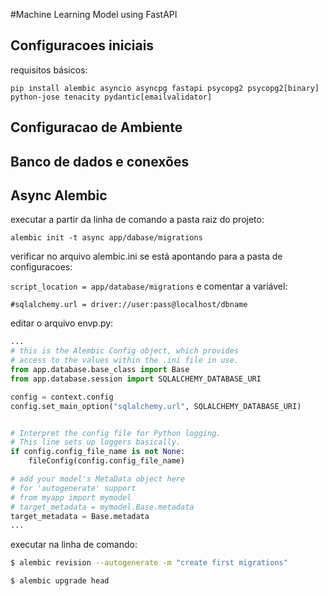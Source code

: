 #Machine Learning Model using FastAPI

## Configuracoes iniciais
requisitos básicos:

`
pip install alembic asyncio asyncpg fastapi psycopg2 psycopg2[binary] python-jose tenacity pydantic[emailvalidator]
`
## Configuracao de Ambiente


## Banco de dados e conexões


## Async Alembic
executar a partir da linha de comando a pasta raiz do projeto:

`
alembic init -t async app/dabase/migrations
`

verificar no arquivo alembic.ini se está apontando para a pasta de configuracoes:

`
script_location = app/database/migrations
`
e comentar a variável:

`#sqlalchemy.url = driver://user:pass@localhost/dbname`

editar o arquivo envp.py:

```python 
...
# this is the Alembic Config object, which provides
# access to the values within the .ini file in use.
from app.database.base_class import Base
from app.database.session import SQLALCHEMY_DATABASE_URI

config = context.config
config.set_main_option("sqlalchemy.url", SQLALCHEMY_DATABASE_URI)


# Interpret the config file for Python logging.
# This line sets up loggers basically.
if config.config_file_name is not None:
    fileConfig(config.config_file_name)

# add your model's MetaData object here
# for 'autogenerate' support
# from myapp import mymodel
# target_metadata = mymodel.Base.metadata
target_metadata = Base.metadata
...
```
executar na linha de comando:

```bash
$ alembic revision --autogenerate -m "create first migrations"

$ alembic upgrade head

```
